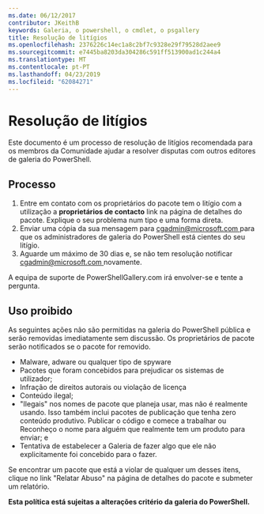 ```yaml
---
ms.date: 06/12/2017
contributor: JKeithB
keywords: Galeria, o powershell, o cmdlet, o psgallery
title: Resolução de litígios
ms.openlocfilehash: 2376226c14ec1a8c2bf7c9328e29f79528d2aee9
ms.sourcegitcommit: e7445ba8203da304286c591ff513900ad1c244a4
ms.translationtype: MT
ms.contentlocale: pt-PT
ms.lasthandoff: 04/23/2019
ms.locfileid: "62084271"
---
```

# <a name="dispute-resolution"></a>Resolução de litígios

Este documento é um processo de resolução de litígios recomendada para os membros da Comunidade ajudar a resolver disputas com outros editores de galeria do PowerShell.

## <a name="process"></a>Processo

1. Entre em contato com os proprietários do pacote tem o litígio com a utilização a **proprietários de contacto** link na página de detalhes do pacote.
   Explique o seu problema num tipo e uma forma direta.
2. Enviar uma cópia da sua mensagem para [ cgadmin@microsoft.com ](mailto:cgadmin@microsoft.com) para que os administradores de galeria do PowerShell está cientes do seu litígio.
3. Aguarde um máximo de 30 dias e, se não tem resolução notificar [ cgadmin@microsoft.com ](mailto:cgadmin@microsoft.com) novamente.

A equipa de suporte de PowerShellGallery.com irá envolver-se e tente a pergunta.

## <a name="prohibited-use"></a>Uso proibido

As seguintes ações não são permitidas na galeria do PowerShell pública e serão removidas imediatamente sem discussão.  Os proprietários de pacote serão notificados se o pacote for removido.

- Malware, adware ou qualquer tipo de spyware
- Pacotes que foram concebidos para prejudicar os sistemas de utilizador;
- Infração de direitos autorais ou violação de licença
- Conteúdo ilegal;
- "Ilegais" nos nomes de pacote que planeja usar, mas não é realmente usando. Isso também inclui pacotes de publicação que tenha zero conteúdo produtivo.
  Publicar o código e comece a trabalhar ou Reconheço o nome para alguém que realmente tem um produto para enviar; e
- Tentativa de estabelecer a Galeria de fazer algo que ele não explicitamente foi concebido para o fazer.

Se encontrar um pacote que está a violar de qualquer um desses itens, clique no link "Relatar Abuso" na página de detalhes do pacote e submeter um relatório.

**Esta política está sujeitas a alterações critério da galeria do PowerShell.**
